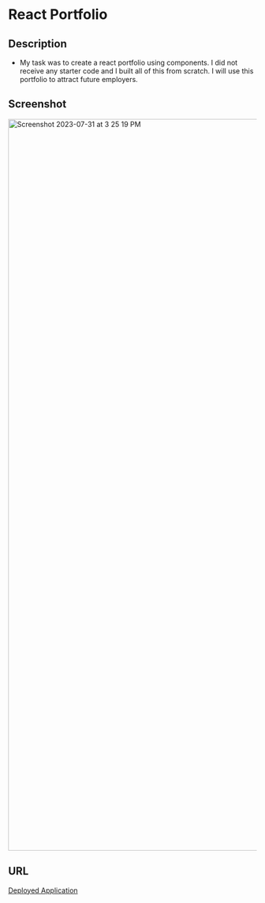# React Portfolio

## Description
- My task was to create a react portfolio using components. I did not receive any starter code and I built all of this from scratch. I will use this portfolio to attract future employers. 

## Screenshot 
<img width="1483" alt="Screenshot 2023-07-31 at 3 25 19 PM" src="https://github.com/JuanMartinez503/React-portfolio/assets/116415860/7340c210-d5af-4654-bcf5-471b723572da">

## URL
[Deployed Application](https://juanmartinez.io/)
